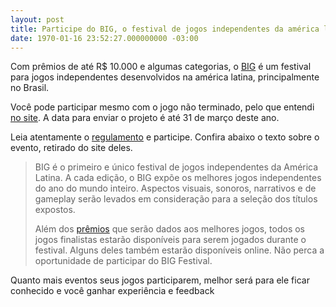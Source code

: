 ```yaml
---
layout: post
title: Participe do BIG, o festival de jogos independentes da américa latina
date: 1970-01-16 23:52:27.000000000 -03:00
---
```


Com prêmios de até R$ 10.000 e algumas categorias, o [BIG](http://www.bigfestival.com.br "BIG") é um festival para jogos independentes desenvolvidos na américa latina, principalmente no Brasil.

Você pode participar mesmo com o jogo não terminado, pelo que entendi [no site](http://www.bigfestival.com.br/home "BIG"). A data para enviar o projeto é até 31 de março deste ano.

Leia atentamente o [regulamento](http://www.bigfestival.com.br/regulamento "BIG") e participe. Confira abaixo o texto sobre o evento, retirado do site deles.

> BIG é o primeiro e único festival de jogos independentes da América Latina. A cada edição, o BIG expõe os melhores jogos independentes do ano do mundo inteiro. Aspectos visuais, sonoros, narrativos e de gameplay serão levados em consideração para a seleção dos títulos expostos.
> 
> Além dos [prêmios](http://www.bigfestival.com.br/about) que serão dados aos melhores jogos, todos os jogos finalistas estarão disponíveis para serem jogados durante o festival. Alguns deles também estarão disponíveis online. Não perca a oportunidade de participar do BIG Festival.

Quanto mais eventos seus jogos participarem, melhor será para ele ficar conhecido e você ganhar experiência e feedback


